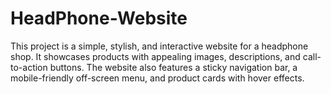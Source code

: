 # HeadPhone-Website
This project is a simple, stylish, and interactive website for a headphone shop. It showcases products with appealing images, descriptions, and call-to-action buttons. The website also features a sticky navigation bar, a mobile-friendly off-screen menu, and product cards with hover effects.
